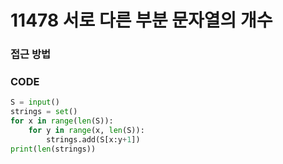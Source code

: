 # 11478 서로 다른 부분 문자열의 개수



### 접근 방법



### CODE

```python
S = input()
strings = set()
for x in range(len(S)):
    for y in range(x, len(S)):
        strings.add(S[x:y+1])
print(len(strings))
```

